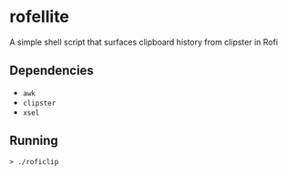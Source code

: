 # rofellite
A simple shell script that surfaces clipboard history from clipster in Rofi

## Dependencies

- ```awk```
- ```clipster```
- ```xsel```

## Running

    > ./roficlip
